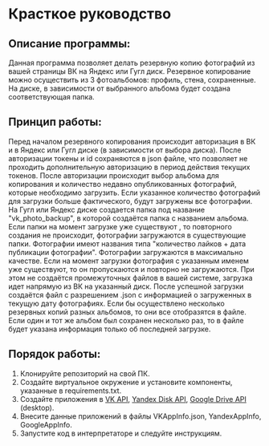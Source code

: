 # Красткое руководство
## Описание программы: 
Данная программа позволяет делать резервную копию фотографий из вашей страницы ВК на Яндекс или Гугл диск. 
Резервное копирование можно осуществить из 3 фотоальбомов: профиль, стена, сохраненные. 
На диске, в зависимости от выбранного альбома будет создана соответствующая папка.
## Принцип работы: 
Перед началом резервного копирования происходит авторизация в ВК и в Яндекс или Гугл диске (в зависимости от выбора диска). После авторизации токены и id сохраняются в json файле, что позволяет не проходить дополнительную авторизацию в период действия текущих токенов.
После авторизации происходит выбор альбома для копирования и количество недавно опубликованных фотографий, которые необходимо загрузить. Если указанное количество фотографий для загрузки больше фактического, будут загружены все фотографии. 
На Гугл или Яндекс диске создается папка под название "vk_photo_backup", в которой создаётся папка с названием альбома. 
Если папки  на момент загрузке уже существуют , то повторного создания не происходит, фотографии загружаются в существующие папки. 
Фотографии имеют названия типа "количество лайков + дата публикации фотографии". 
Фотографии загружаются в максимально качестве. 
Если на момент загрузки фотография с указанным именем уже существуют, то он пропускаются и повторно не загружаются. 
При этом не создаётся промежуточных файлов в вашей системе, загрузка идет напрямую из ВК на указанный диск. 
После успешной загрузки создаётся файл с разрешением .json с информацией о загруженных в текущую дату фотографиях. 
Если бы осуществлено несколько резервных копий разных альбомов, то они все отобразятся в файле. 
Если один и тот же альбом был сохранен несколько раз, то в файле будет указана информация только об последней загрузке.
## Порядок работы:
1) Клонируйте репозиторий на свой ПК.
2) Создайте виртуальное окружение и установите компоненты, указанные в requirements.txt.
4) Создайте приложения в [VK API](https://vk.com/editapp?act=create), [Yandex Disk API](https://yandex.ru/dev/disk/rest/), [Google Drive API](https://developers.google.com/workspace/guides/get-started?hl=en) (desktop).
5) Внесите данные приложений в файлы VKAppInfo.json, YandexAppInfo, GoogleAppInfo.
6) Запустите код в интерпретаторе и следуйте инструкциям.
